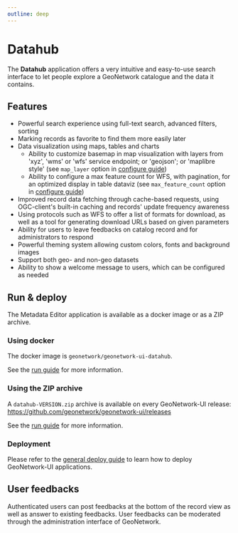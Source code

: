 ```yaml
---
outline: deep
---
```


# Datahub

The **Datahub** application offers a very intuitive and easy-to-use search interface to let people explore a GeoNetwork catalogue and the data it contains.

## Features

- Powerful search experience using full-text search, advanced filters, sorting
- Marking records as favorite to find them more easily later
- Data visualization using maps, tables and charts
  - Ability to customize basemap in map visualization with layers from 'xyz', 'wms' or 'wfs' service endpoint; or 'geojson'; or 'maplibre style' (see `map_layer` option in [configure guide](../guide/configure.md#map))
  - Ability to configure a max feature count for WFS, with pagination, for an optimized display in table dataviz (see `max_feature_count` option in [configure guide](../guide/configure.md#map))
- Improved record data fetching through cache-based requests, using OGC-client's built-in caching and records' update frequency awareness
- Using protocols such as WFS to offer a list of formats for download, as well as a tool for generating download URLs based on given parameters
- Ability for users to leave feedbacks on catalog record and for administrators to respond
- Powerful theming system allowing custom colors, fonts and background images
- Support both geo- and non-geo datasets
- Ability to show a welcome message to users, which can be configured as needed

## Run & deploy

The Metadata Editor application is available as a docker image or as a ZIP archive.

### Using docker

The docker image is `geonetwork/geonetwork-ui-datahub`.

See the [run guide](../guide/run#with-docker) for more information.

### Using the ZIP archive

A `datahub-VERSION.zip` archive is available on every GeoNetwork-UI release: https://github.com/geonetwork/geonetwork-ui/releases

See the [run guide](../guide/run#from-the-zip-archive) for more information.

### Deployment

Please refer to the [general deploy guide](../guide/deploy.md) to learn how to deploy GeoNetwork-UI applications.

## User feedbacks

Authenticated users can post feedbacks at the bottom of the record view as well as answer to existing feedbacks. User feedbacks can be moderated through the administration interface of GeoNetwork.
